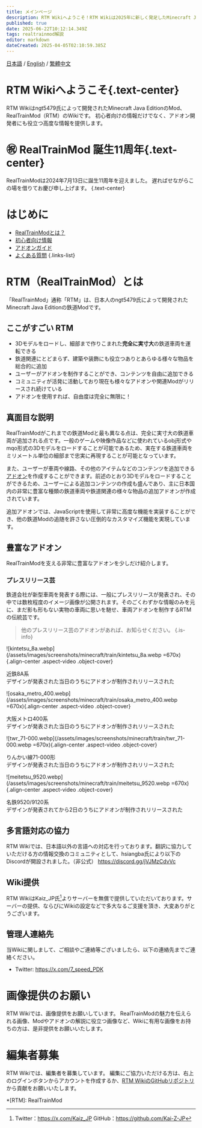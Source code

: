 ```yaml
---
title: メインページ
description: RTM Wikiへようこそ！RTM Wikiは2025年に新しく発足したMinecraft Java Editionの鉄道Mod、RealTrainMod（RTM）のWikiです。このサイトを見ればRealTrainModがわかる！
published: true
date: 2025-06-22T10:12:14.349Z
tags: realtrainmod解説
editor: markdown
dateCreated: 2025-04-05T02:10:59.385Z
---
```


[日本語](/ja/home) / [English](/en/home) / [繁體中文](/zh-tw/home)

# RTM Wikiへようこそ{.text-center}
RTM Wikiはngt5479氏によって開発されたMinecraft Java EditionのMod、RealTrainMod（RTM）のWikiです。
初心者向けの情報だけでなく、アドオン開発者にも役立つ高度な情報を提供します。

# ㊗ RealTrainMod 誕生11周年{.text-center}
RealTrainModは2024年7月13日に誕生11周年を迎えました。
遅ればせながらこの場を借りてお慶び申し上げます。
{.text-center}

# はじめに
- [RealTrainModとは？](#rtmrealtrainmodとは)
- [初心者向け情報](/ja/getting-started/)
- [アドオンガイド](/ja/addons)
- [よくある質問](/ja/faq)
{.links-list}

# RTM（RealTrainMod）とは
「RealTrainMod」通称「RTM」は、日本人のngt5479氏によって開発されたMinecraft Java Editionの鉄道Modです。

## ここがすごい RTM
- 3Dモデルをロードし、細部まで作りこまれた**完全に実寸大**の鉄道車両を運転できる
- 鉄道関連にとどまらず、建築や装飾にも役立つありとあらゆる様々な物品を総合的に追加
- ユーザーがアドオンを制作することができ、コンテンツを自由に追加できる
- コミュニティが活発に活動しており現在も様々なアドオンや関連Modがリリースされ続けている
- アドオンを使用すれば、自由度は完全に無限に！

## 真面目な説明
RealTrainModがこれまでの鉄道Modと最も異なる点は、完全に実寸大の鉄道車両が追加される点です。一般のゲームや映像作品などに使われているobj形式やmqo形式の3Dモデルをロードすることが可能であるため、実在する鉄道車両をミリメートル単位の細部まで忠実に再現することが可能となっています。

また、ユーザーが車両や線路、その他のアイテムなどのコンテンツを追加できる[アドオン](/ja/addons)を作成することができます。前述のとおり3Dモデルをロードすることができるため、ユーザーによる追加コンテンツの作成も盛んであり、主に日本国内の非常に豊富な種類の鉄道車両や鉄道関連の様々な物品の追加アドオンが作成されています。

追加アドオンでは、JavaScriptを使用して非常に高度な機能を実装することができ、他の鉄道Modの追随を許さない圧倒的なカスタマイズ機能を実現しています。

## 豊富なアドオン
RealTrainModを支える非常に豊富なアドオンを少しだけ紹介します。

### プレスリリース芸
鉄道会社が新型車両を発表する際には、一般にプレスリリースが発表され、その中では数枚程度のイメージ画像が公開されます。そのごくわずかな情報のみを元に、まだ影も形もない実物の車両に思いを馳せ、車両アドオンを制作するRTMの伝統芸です。

> 他のプレスリリース芸のアドオンがあれば、お知らせください。
{.is-info}

<div class="grid gap-4 grid-cols-1 sm:grid-cols-2 2xl:grid-cols-4">
  <div>
    
  ![kintetsu_8a.webp](/assets/images/screenshots/minecraft/train/kintetsu_8a.webp =670x){.align-center .aspect-video .object-cover}
  <p class="text-center">近鉄8A系<br>デザインが発表された当日のうちにアドオンが制作されリリースされた</p>
  </div>

  <div>
    
  ![osaka_metro_400.webp](/assets/images/screenshots/minecraft/train/osaka_metro_400.webp =670x){.align-center .aspect-video .object-cover}
  <p  class="text-center">大阪メトロ400系<br>デザインが発表された当日のうちにアドオンが制作されリリースされた</p>
  </div>

  <div>
    
  ![twr_71-000.webp](/assets/images/screenshots/minecraft/train/twr_71-000.webp =670x){.align-center .aspect-video .object-cover}
  <p class="text-center">りんかい線71-000形<br>デザインが発表された当日のうちにアドオンが制作されリリースされた</p>
  </div>

  <div>
    
  ![meitetsu_9520.webp](/assets/images/screenshots/minecraft/train/meitetsu_9520.webp =670x){.align-center .aspect-video .object-cover}
  <p class="text-center">名鉄9520/9120系<br>デザインが発表されてから2日のうちにアドオンが制作されリリースされた</p>
  </div>
</div>

## 多言語対応の協力
RTM Wikiでは、日本語以外の言語への対応を行っております。翻訳に協力していただける方の情報交換のコミュニティとして、hsiangba氏により以下のDiscordが開設されました。（非公式）
https://discord.gg/jVJMzCdvVc

## Wiki提供
RTM WikiはKaiz_JP氏[^1]よりサーバーを無償で提供していただいております。サーバーの提供、ならびにWikiの設定などで多大なるご支援を頂き、大変ありがとうございます。

## 管理人連絡先
当Wikiに関しまして、ご相談やご連絡等ございましたら、以下の連絡先までご連絡ください。
- Twitter: https://x.com/7_speed_PDK

# 画像提供のお願い
RTM Wikiでは、画像提供をお願いしています。
RealTrainModの魅力を伝えられる画像、Modやアドオンの解説に役立つ画像など、Wikiに有用な画像をお持ちの方は、是非提供をお願いいたします。

# 編集者募集
RTM Wikiでは、編集者を募集しています。
編集にご協力いただける方は、右上のログインボタンからアカウントを作成するか、[RTM WikiのGitHubリポジトリ](https://github.com/Builder256/RTM-Wiki) から貢献をお願いいたします。

[^1]: Twitter：https://x.com/Kaiz_JP
GitHub：https://github.com/Kai-Z-JP

*[RTM]: RealTrainMod